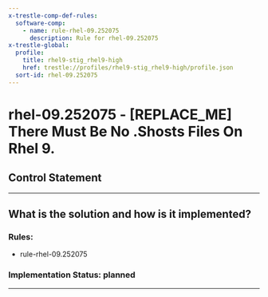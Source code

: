 ```yaml
---
x-trestle-comp-def-rules:
  software-comp:
    - name: rule-rhel-09.252075
      description: Rule for rhel-09.252075
x-trestle-global:
  profile:
    title: rhel9-stig_rhel9-high
    href: trestle://profiles/rhel9-stig_rhel9-high/profile.json
  sort-id: rhel-09.252075
---
```


# rhel-09.252075 - \[REPLACE_ME\] There Must Be No .Shosts Files On Rhel 9.

## Control Statement

______________________________________________________________________

## What is the solution and how is it implemented?

<!-- For implementation status enter one of: implemented, partial, planned, alternative, not-applicable -->

<!-- Note that the list of rules under ### Rules: is read-only and changes will not be captured after assembly to JSON -->

<!-- Add control implementation description here for control: rhel-09.252075 -->

### Rules:

  - rule-rhel-09.252075

### Implementation Status: planned

______________________________________________________________________

